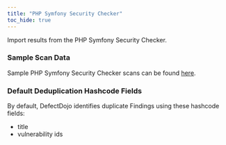 ```yaml
---
title: "PHP Symfony Security Checker"
toc_hide: true
---
```

Import results from the PHP Symfony Security Checker.

### Sample Scan Data
Sample PHP Symfony Security Checker scans can be found [here](https://github.com/DefectDojo/django-DefectDojo/tree/master/unittests/scans/php_symfony_security_check).

### Default Deduplication Hashcode Fields
By default, DefectDojo identifies duplicate Findings using these hashcode fields:

- title
- vulnerability ids
